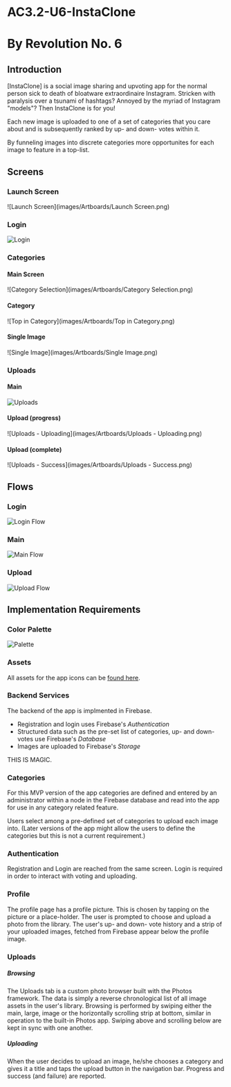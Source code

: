 # AC3.2-U6-InstaClone

# By Revolution No. 6

## Introduction

\[InstaClone\] is a social image sharing and upvoting app for the normal person sick to death of bloatware extraordinaire Instagram. Stricken with paralysis over a tsunami of hashtags? Annoyed by the myriad of Instagram "models"? Then InstaClone is for you!

Each new image is uploaded to one of a set of categories that you care about and is subsequently ranked by up- and down- votes within it. 

By funneling images into discrete categories more opportunites for each image to feature in a top-list.

## Screens

### Launch Screen

![Launch Screen](images/Artboards/Launch Screen.png)

### Login

![Login](images/Artboards/Login.png)

### Categories

#### Main Screen

![Category Selection](images/Artboards/Category Selection.png)

#### Category

![Top in Category](images/Artboards/Top in Category.png)

#### Single Image

![Single Image](images/Artboards/Single Image.png)

### Uploads

#### Main

![Uploads](images/Artboards/Uploads.png)

#### Upload (progress)

![Uploads - Uploading](images/Artboards/Uploads - Uploading.png)

#### Upload (complete)

![Uploads - Success](images/Artboards/Uploads - Success.png)

## Flows

### Login

![Login Flow](images/Flows/login_flow.png)


### Main

![Main Flow](images/Flows/main_flow.png)


### Upload

![Upload Flow](images/Flows/upload_flow.png)


## Implementation Requirements

### Color Palette

![Palette](images/Flows/color_palette.png)

### Assets

All assets for the app icons can be [found here](images/Assets).


### Backend Services

The backend of the app is implmented in Firebase. 

* Registration and login uses Firebase's _Authentication_
* Structured data such as the pre-set list of categories, up- and down- votes use Firebase's _Database_
* Images are uploaded to Firebase's _Storage_

THIS IS MAGIC.

### Categories

For this MVP version of the app categories are defined and entered by an administrator 
within a node in the Firebase database and read into the app for use in any category 
related feature.

Users select among a pre-defined set of categories to  upload each image into. 
(Later versions of the app might allow the users to define the categories but this 
is not a current requirement.)

### Authentication

Registration and Login are reached from the same screen. Login is required in order to interact with voting and uploading.

### Profile

The profile page has a profile picture. This is chosen by tapping on the picture or a place-holder. 
The user is prompted to choose and upload a photo from the library. The user's up- and 	down- vote history
and a strip of your uploaded images, fetched from Firebase appear below the profile image.
 
### Uploads

##### Browsing

The Uploads tab is a custom photo browser built with the Photos framework. The data is
simply a reverse chronological list of all image assets in the user's library. Browsing is performed
by swiping either the main, large, image or the horizontally scrolling strip at bottom,
similar in operation to the built-in Photos app. Swiping above and scrolling below are kept in sync
with one another.

##### Uploading

When the user decides to upload an image, he/she chooses a category and gives it a title and
taps the upload button in the navigation bar. Progress and success (and failure) are reported.




